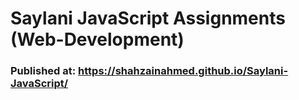 # Saylani JavaScript Assignments (Web-Development)

### Published at: https://shahzainahmed.github.io/Saylani-JavaScript/
